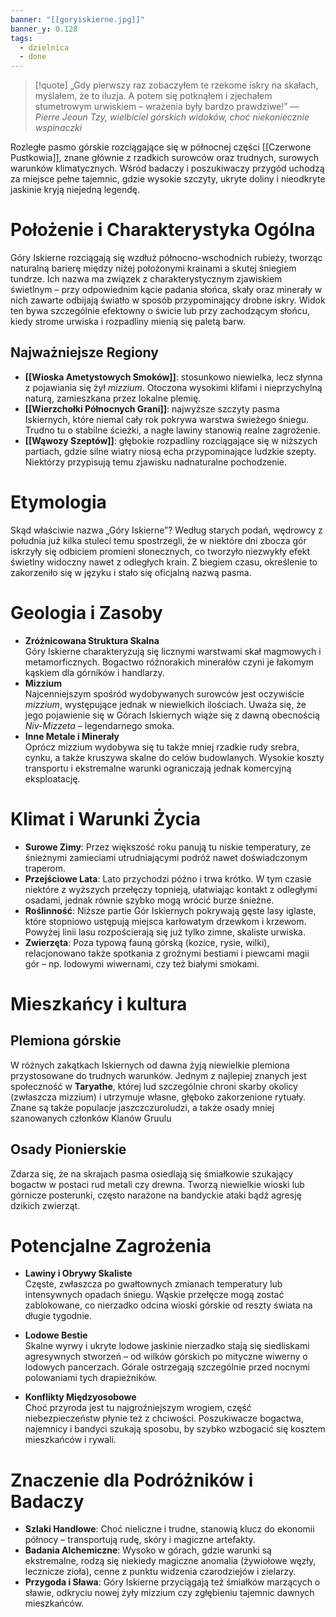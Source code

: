 ```yaml
---
banner: "[[goryiskierne.jpg]]"
banner_y: 0.128
tags:
  - dzielnica
  - done
---
```

>[!quote] „Gdy pierwszy raz zobaczyłem te rzekome iskry na skałach, myślałem, że to iluzja. A potem się potknąłem i zjechałem stumetrowym urwiskiem – wrażenia były bardzo prawdziwe!” 
> — _Pierre Jeoun Tzy, wielbiciel górskich widoków, choć niekoniecznie wspinaczki_

Rozległe pasmo górskie rozciągające się w północnej części [[Czerwone Pustkowia]], znane głównie z rzadkich surowców oraz trudnych, surowych warunków klimatycznych. Wśród badaczy i poszukiwaczy przygód uchodzą za miejsce pełne tajemnic, gdzie wysokie szczyty, ukryte doliny i nieodkryte jaskinie kryją niejedną legendę. 
# Położenie i Charakterystyka Ogólna
Góry Iskierne rozciągają się wzdłuż północno-wschodnich rubieży, tworząc naturalną barierę między niżej położonymi krainami a skutej śniegiem tundrze. Ich nazwa ma związek z charakterystycznym zjawiskiem świetlnym – przy odpowiednim kącie padania słońca, skały oraz minerały w nich zawarte odbijają światło w sposób przypominający drobne iskry. Widok ten bywa szczególnie efektowny o świcie lub przy zachodzącym słońcu, kiedy strome urwiska i rozpadliny mienią się paletą barw.
## Najważniejsze Regiony
- **[[Wioska Ametystowych Smoków]]**: stosunkowo niewielka, lecz słynna z pojawiania się żył _mizzium_. Otoczona wysokimi klifami i nieprzychylną naturą, zamieszkana przez lokalne plemię.
- **[[Wierzchołki Północnych Grani]]**: najwyższe szczyty pasma Iskiernych, które niemal cały rok pokrywa warstwa świeżego śniegu. Trudno tu o stabilne ścieżki, a nagłe lawiny stanowią realne zagrożenie.
- **[[Wąwozy Szeptów]]**: głębokie rozpadliny rozciągające się w niższych partiach, gdzie silne wiatry niosą echa przypominające ludzkie szepty. Niektórzy przypisują temu zjawisku nadnaturalne pochodzenie.
# Etymologia
Skąd właściwie nazwa „Góry Iskierne”? Według starych podań, wędrowcy z południa już kilka stuleci temu spostrzegli, że w niektóre dni zbocza gór iskrzyły się odbiciem promieni słonecznych, co tworzyło niezwykły efekt świetlny widoczny nawet z odległych krain. Z biegiem czasu, określenie to zakorzeniło się w języku i stało się oficjalną nazwą pasma.
# Geologia i Zasoby
- **Zróżnicowana Struktura Skalna**  
    Góry Iskierne charakteryzują się licznymi warstwami skał magmowych i metamorficznych. Bogactwo różnorakich minerałów czyni je łakomym kąskiem dla górników i handlarzy.
- **Mizzium**  
    Najcenniejszym spośród wydobywanych surowców jest oczywiście _mizzium_, występujące jednak w niewielkich ilościach. Uważa się, że jego pojawienie się w Górach Iskiernych wiąże się z dawną obecnością _Niv-Mizzeta_ – legendarnego smoka.
- **Inne Metale i Minerały**  
    Oprócz mizzium wydobywa się tu także mniej rzadkie rudy srebra, cynku, a także kruszywa skalne do celów budowlanych. Wysokie koszty transportu i ekstremalne warunki ograniczają jednak komercyjną eksploatację.
# Klimat i Warunki Życia
- **Surowe Zimy**: Przez większość roku panują tu niskie temperatury, ze śnieżnymi zamieciami utrudniającymi podróż nawet doświadczonym traperom.
- **Przejściowe Lata**: Lato przychodzi późno i trwa krótko. W tym czasie niektóre z wyższych przełęczy topnieją, ułatwiając kontakt z odległymi osadami, jednak równie szybko mogą wrócić burze śnieżne.
- **Roślinność**: Niższe partie Gór Iskiernych pokrywają gęste lasy iglaste, które stopniowo ustępują miejsca karłowatym drzewkom i krzewom. Powyżej linii lasu rozpościerają się już tylko zimne, skaliste urwiska.
- **Zwierzęta**: Poza typową fauną górską (kozice, rysie, wilki), relacjonowano także spotkania z groźnymi bestiami i piewcami magii gór – np. lodowymi wiwernami, czy też białymi smokami.
# Mieszkańcy i kultura
## Plemiona górskie
W różnych zakątkach Iskiernych od dawna żyją niewielkie plemiona przystosowane do trudnych warunków. Jednym z najlepiej znanych jest społeczność w **Taryathe**, której lud szczególnie chroni skarby okolicy (zwłaszcza mizzium) i utrzymuje własne, głęboko zakorzenione rytuały. Znane są także populacje jaszczczuroludzi, a także osady mniej szanowanych członków Klanów Gruulu
## Osady Pionierskie
Zdarza się, że na skrajach pasma osiedlają się śmiałkowie szukający bogactw w postaci rud metali czy drewna. Tworzą niewielkie wioski lub górnicze posterunki, często narażone na bandyckie ataki bądź agresję dzikich zwierząt.
# Potencjalne Zagrożenia
- **Lawiny i Obrywy Skaliste**  
    Częste, zwłaszcza po gwałtownych zmianach temperatury lub intensywnych opadach śniegu. Wąskie przełęcze mogą zostać zablokowane, co nierzadko odcina wioski górskie od reszty świata na długie tygodnie.
    
- **Lodowe Bestie**  
    Skalne wyrwy i ukryte lodowe jaskinie nierzadko stają się siedliskami agresywnych stworzeń – od wilków górskich po mityczne wiwerny o lodowych pancerzach. Górale ostrzegają szczególnie przed nocnymi polowaniami tych drapieżników.
    
- **Konflikty Międzyosobowe**  
    Choć przyroda jest tu najgroźniejszym wrogiem, część niebezpieczeństw płynie też z chciwości. Poszukiwacze bogactwa, najemnicy i bandyci szukają sposobu, by szybko wzbogacić się kosztem mieszkańców i rywali.
# Znaczenie dla Podróżników i Badaczy
- **Szlaki Handlowe**: Choć nieliczne i trudne, stanowią klucz do ekonomii północy – transportują rudę, skóry i magiczne artefakty.
- **Badania Alchemiczne**: Wysoko w górach, gdzie warunki są ekstremalne, rodzą się niekiedy magiczne anomalia (żywiołowe węzły, lecznicze zioła), cenne z punktu widzenia czarodziejów i zielarzy.
- **Przygoda i Sława**: Góry Iskierne przyciągają też śmiałków marzących o sławie, odkryciu nowej żyły mizzium czy zgłębieniu tajemnic dawnych mieszkańców.

